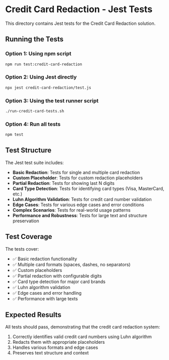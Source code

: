 # Credit Card Redaction - Jest Tests

This directory contains Jest tests for the Credit Card Redaction solution.

## Running the Tests

### Option 1: Using npm script
```bash
npm run test:credit-card-redaction
```

### Option 2: Using Jest directly
```bash
npx jest credit-card-redaction/test.js
```

### Option 3: Using the test runner script
```bash
./run-credit-card-tests.sh
```

### Option 4: Run all tests
```bash
npm test
```

## Test Structure

The Jest test suite includes:

- **Basic Redaction**: Tests for single and multiple card redaction
- **Custom Placeholder**: Tests for custom redaction placeholders
- **Partial Redaction**: Tests for showing last N digits
- **Card Type Detection**: Tests for identifying card types (Visa, MasterCard, etc.)
- **Luhn Algorithm Validation**: Tests for credit card number validation
- **Edge Cases**: Tests for various edge cases and error conditions
- **Complex Scenarios**: Tests for real-world usage patterns
- **Performance and Robustness**: Tests for large text and structure preservation

## Test Coverage

The tests cover:
- ✅ Basic redaction functionality
- ✅ Multiple card formats (spaces, dashes, no separators)
- ✅ Custom placeholders
- ✅ Partial redaction with configurable digits
- ✅ Card type detection for major card brands
- ✅ Luhn algorithm validation
- ✅ Edge cases and error handling
- ✅ Performance with large texts

## Expected Results

All tests should pass, demonstrating that the credit card redaction system:
1. Correctly identifies valid credit card numbers using Luhn algorithm
2. Redacts them with appropriate placeholders
3. Handles various formats and edge cases
4. Preserves text structure and context
